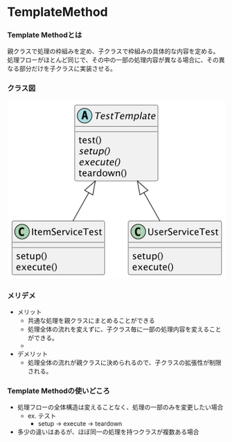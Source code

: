 # TemplateMethod

### Template Methodとは
親クラスで処理の枠組みを定め、子クラスで枠組みの具体的な内容を定める。
処理フローがほとんど同じで、その中の一部の処理内容が異なる場合に、その異なる部分だけを子クラスに実装させる。

### クラス図
![クラス図](./%E3%82%AF%E3%83%A9%E3%82%B9%E5%9B%B3.png)

### メリデメ
- メリット
  - 共通な処理を親クラスにまとめることができる
  - 処理全体の流れを変えずに、子クラス毎に一部の処理内容を変えることができる。
  - 
- デメリット
  - 処理全体の流れが親クラスに決められるので、子クラスの拡張性が制限される。


### Template Methodの使いどころ
- 処理フローの全体構造は変えることなく、処理の一部のみを変更したい場合
  - ex. テスト
    - setup -> execute -> teardown
- 多少の違いはあるが、ほぼ同一の処理を持つクラスが複数ある場合